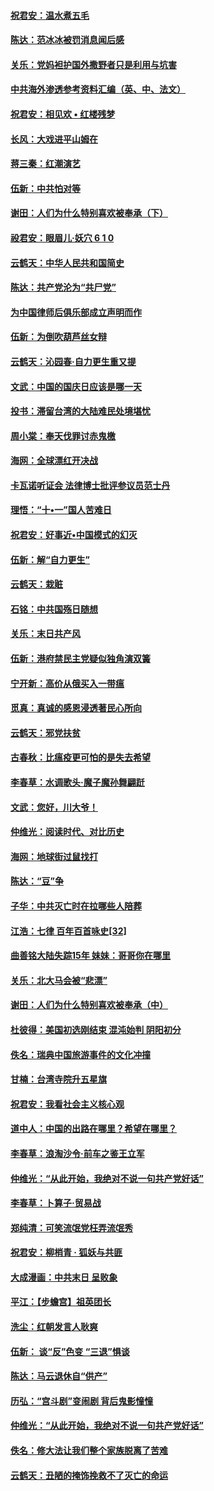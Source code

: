 #### [祝君安：温水煮五毛](../pages/nsc993/n10762362.md?t=10050932) 

#### [陈达：范冰冰被罚消息闻后感](../pages/nsc993/n10760142.md?t=10050932) 

#### [关乐：党妈袒护国外撒野者只是利用与坑害](../pages/nsc993/n10760019.md?t=10050932) 

#### [中共海外渗透参考资料汇编（英、中、法文）](../pages/nsc993/n10756055.md?t=10050932) 

#### [祝君安：相见欢  •  红楼残梦](../pages/nsc993/n10757542.md?t=10050932) 

#### [长风：大戏进平山姆在](../pages/nsc993/n10757155.md?t=10050932) 

#### [蒋三秦：红潮演艺](../pages/nsc993/n10756736.md?t=10050932) 

#### [伍新：中共怕对等](../pages/nsc993/n10754812.md?t=10050932) 

#### [谢田：人们为什么特别喜欢被奉承（下）](../pages/nsc993/n10755072.md?t=10050932) 

#### [祋君安：眼眉儿‧妖穴 6 1 0](../pages/nsc993/n10754802.md?t=10050932) 

#### [云鹤天：中华人民共和国简史](../pages/nsc993/n10753546.md?t=10050932) 

#### [陈达：共产党沦为“共尸党”](../pages/nsc993/n10753506.md?t=10050932) 

#### [为中国律师后俱乐部成立声明而作](../pages/nsc993/n10753359.md?t=10050932) 

#### [伍新：为倒吹葫芦丝女辩](../pages/nsc993/n10753300.md?t=10050932) 

#### [云鹤天：沁园春‧自力更生重又提](../pages/nsc993/n10752681.md?t=10050932) 

#### [文武：中国的国庆日应该是哪一天](../pages/nsc993/n10752564.md?t=10050932) 

#### [投书：滞留台湾的大陆难民处境堪忧](../pages/nsc993/n10751122.md?t=10050932) 

#### [周小棠：奉天伐罪讨赤鬼檄](../pages/nsc993/n10749279.md?t=10050932) 

#### [海网：全球漂红开决战](../pages/nsc993/n10747774.md?t=10050932) 

#### [卡瓦诺听证会 法律博士批评参议员范士丹](../pages/nsc993/n10748504.md?t=10050932) 

#### [理悟：“十•一”国人苦难日](../pages/nsc993/n10747763.md?t=10050932) 

#### [祝君安：好事近•中国模式的幻灭](../pages/nsc993/n10747755.md?t=10050932) 

#### [伍新：解“自力更生”](../pages/nsc993/n10747744.md?t=10050932) 

#### [云鹤天：栽赃](../pages/nsc993/n10747735.md?t=10050932) 

#### [石铭：中共国殇日随想](../pages/nsc993/n10747202.md?t=10050932) 

#### [关乐：末日共产风](../pages/nsc993/n10745398.md?t=10050932) 

#### [伍新：港府禁民主党疑似独角演双簧](../pages/nsc993/n10745393.md?t=10050932) 

#### [宁开新：高价从俄买入一带瘟](../pages/nsc993/n10745381.md?t=10050932) 

#### [觅真：真诚的感恩浸透著民心所向](../pages/nsc993/n10746220.md?t=10050932) 

#### [云鹤天：邪党扶贫](../pages/nsc993/n10745370.md?t=10050932) 

#### [古春秋：比瘟疫更可怕的是失去希望](../pages/nsc993/n10745352.md?t=10050932) 

#### [李春草：水调歌头‧魔子魔孙舞翩跹](../pages/nsc993/n10744963.md?t=10050932) 

#### [文武：您好，川大爷！](../pages/nsc993/n10739572.md?t=10050932) 

#### [仲维光：阅读时代、对比历史](../pages/nsc993/n10744494.md?t=10050932) 

#### [海网：地球街过鼠找打](../pages/nsc993/n10741404.md?t=10050932) 

#### [陈达：“豆”争](../pages/nsc993/n10741375.md?t=10050932) 

#### [子华：中共灭亡时在拉哪些人陪葬](../pages/nsc993/n10741320.md?t=10050932) 

#### [江浩：七律 百年百首咏史[32]](../pages/nsc993/n10741179.md?t=10050932) 

#### [曲善铭大陆失踪15年 妹妹：哥哥你在哪里](../pages/nsc993/n10738770.md?t=10050932) 

#### [关乐：北大马会被“悲漂”](../pages/nsc993/n10739482.md?t=10050932) 

#### [谢田：人们为什么特别喜欢被奉承（中）](../pages/nsc993/n10736705.md?t=10050932) 

#### [杜彼得：美国初选刚结束 混沌始判 阴阳初分](../pages/nsc993/n10734882.md?t=10050932) 

#### [佚名：瑞典中国旅游事件的文化冲撞](../pages/nsc993/n10731914.md?t=10050932) 

#### [甘楠：台湾寺院升五星旗](../pages/nsc993/n10731868.md?t=10050932) 

#### [祝君安：我看社会主义核心观](../pages/nsc993/n10731861.md?t=10050932) 

#### [道中人：中国的出路在哪里？希望在哪里？](../pages/nsc993/n10730399.md?t=10050932) 

#### [李春草：浪淘沙令‧前车之鉴王立军](../pages/nsc993/n10730200.md?t=10050932) 

#### [仲维光：“从此开始，我绝对不说一句共产党好话”](../pages/nsc993/n10722208.md?t=10050932) 

#### [李春草：卜算子·贸易战](../pages/nsc993/n10726893.md?t=10050932) 

#### [郑纯清：可笑流氓党枉弄流氓秀](../pages/nsc993/n10726849.md?t=10050932) 

#### [祝君安：柳梢青 · 狐妖与共匪](../pages/nsc993/n10726825.md?t=10050932) 

#### [大成漫画：中共末日 呈败象](../pages/nsc993/n10726516.md?t=10050932) 

#### [平江：【步蟾宫】祖英团长](../pages/nsc993/n10724876.md?t=10050932) 

#### [洗尘：红朝发言人耿爽](../pages/nsc993/n10724862.md?t=10050932) 

#### [伍新： 谈“反”色变 “三退”惧谈](../pages/nsc993/n10724842.md?t=10050932) 

#### [陈达：马云退休自“供产”](../pages/nsc993/n10723027.md?t=10050932) 

#### [历弘：“宫斗剧”变闹剧 背后鬼影憧憧](../pages/nsc993/n10723020.md?t=10050932) 

#### [仲维光：“从此开始，我绝对不说一句共产党好话”](../pages/nsc993/n10722176.md?t=10050932) 

#### [佚名：修大法让我们整个家族脱离了苦难](../pages/nsc993/n10722049.md?t=10050932) 

#### [云鹤天：丑陋的掩饰挽救不了灭亡的命运](../pages/nsc993/n10721991.md?t=10050932) 

